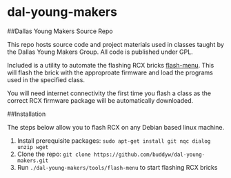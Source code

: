 # dal-young-makers
##Dallas Young Makers Source Repo

This repo hosts source code and project materials used in classes taught by the Dallas Young Makers Group.  All code is published under GPL.

Included is a utility to automate the flashing RCX bricks [flash-menu](../master/tools/flash-menu).  This will flash the brick with the approproate firmware and load the programs used in the specified class.

You will need internet connectivity the first time you flash a class as the correct RCX firmware package will be automatically downloaded.

##Installation

The steps below allow you to flash RCX on any Debian based linux machine.

1. Install prerequisite packages: `sudo apt-get install git nqc dialog unzip wget`
2. Clone the repo: `git clone https://github.com/buddyw/dal-young-makers.git`
3. Run `./dal-young-makers/tools/flash-menu` to start flashing RCX bricks


